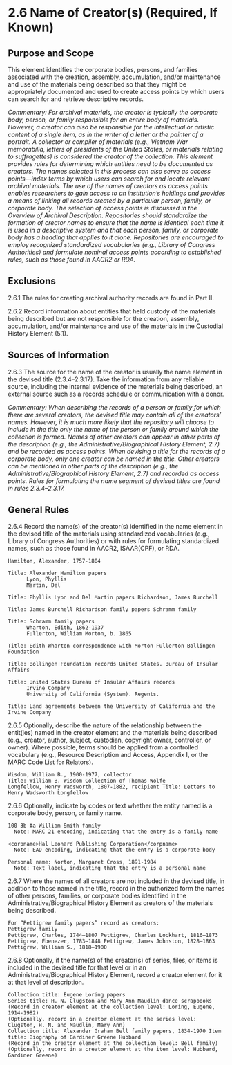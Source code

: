 # 2.6 Name of Creator(s) (Required, If Known)

## Purpose and Scope

This element identifies the corporate bodies, persons, and families associated with the creation, assembly, accumulation, and/or maintenance and use of the materials being described so that they might be appropriately documented and used to create access points by which users can search for and retrieve descriptive records.

*Commentary: For archival materials, the creator is typically the corporate body, person, or family responsible for an entire body of materials. However, a creator can also be responsible for the intellectual or artistic content of a single item, as in the writer of a letter or the painter of a portrait. A collector or compiler of materials (e.g., Vietnam War memorabilia, letters of presidents of the United States, or materials relating to suffragettes) is considered the creator of the collection.
This element provides rules for determining which entities need to be documented as creators. The names selected in this process can also serve as access points—index terms by which users can search for and locate relevant archival materials. The use of the names of creators as access points enables researchers to gain access to an institution’s holdings and provides a means of linking all records created by a particular person, family, or corporate body. The selection of access points is discussed in the Overview of Archival Description.
Repositories should standardize the formation of creator names to ensure that the name is identical each time it is used in a descriptive system and that each person, family, or corporate body has a heading that applies to it alone. Repositories are encouraged to employ recognized standardized vocabularies (e.g., Library of Congress Authorities) and formulate nominal access points according to established rules, such as those found in AACR2 or RDA.*

## Exclusions

2.6.1 The rules for creating archival authority records are found in Part II.

2.6.2 Record information about entities that held custody of the materials being described but are not responsible for the creation, assembly, accumulation, and/or maintenance and use of the materials in the Custodial History Element (5.1).

## Sources of Information

2.6.3 The source for the name of the creator is usually the name element in the devised title (2.3.4–2.3.17). Take the information from any reliable source, including the internal evidence of the materials being described, an external source such as a records schedule or communication with a donor.

*Commentary: When describing the records of a person or family for which there are several creators, the devised title may contain all of the creators’ names. However, it is much more likely that the repository will choose to include in the title only the name of the person or family around which the collection is formed. Names of other creators can appear in other parts of the description (e.g., the Administrative/Biographical History Element, 2.7) and be recorded as access points. When devising a title for the records of a corporate body, only one creator can be named in the title. Other creators can be mentioned in other parts of the description (e.g., the Administrative/Biographical History Element, 2.7) and recorded as access points. Rules for formulating the name segment of devised titles are found in rules 2.3.4–2.3.17.*

## General Rules

2.6.4 Record the name(s) of the creator(s) identified in the name element in the devised title of the materials using standardized vocabularies (e.g., Library of Congress Authorities) or with rules for formulating standardized names, such as those found in AACR2, ISAAR(CPF), or RDA.
```
Hamilton, Alexander, 1757-1804

Title: Alexander Hamilton papers
      Lyon, Phyllis
      Martin, Del

Title: Phyllis Lyon and Del Martin papers Richardson, James Burchell

Title: James Burchell Richardson family papers Schramm family

Title: Schramm family papers
      Wharton, Edith, 1862-1937
      Fullerton, William Morton, b. 1865

Title: Edith Wharton correspondence with Morton Fullerton Bollingen Foundation

Title: Bollingen Foundation records United States. Bureau of Insular Affairs

Title: United States Bureau of Insular Affairs records
      Irvine Company
      University of California (System). Regents.

Title: Land agreements between the University of California and the Irvine Company
```
2.6.5 Optionally, describe the nature of the relationship between the entit(ies) named in the creator element and the materials being described (e.g., creator, author, subject, custodian, copyright owner, controller, or owner). Where possible, terms should be applied from a controlled vocabulary (e.g., Resource Description and Access, Appendix I, or the MARC Code List for Relators).
```
Wisdom, William B., 1900-1977, collector
Title: William B. Wisdom Collection of Thomas Wolfe
Longfellow, Henry Wadsworth, 1807-1882, recipient Title: Letters to Henry Wadsworth Longfellow
```

2.6.6 Optionally, indicate by codes or text whether the entity named is a corporate body, person, or family name.
```
100 3b ‡a William Smith family
  Note: MARC 21 encoding, indicating that the entry is a family name

<corpname>Hal Leonard Publishing Corporation</corpname>
  Note: EAD encoding, indicating that the entry is a corporate body

Personal name: Norton, Margaret Cross, 1891-1984
  Note: Text label, indicating that the entry is a personal name
```
2.6.7 Where the names of all creators are not included in the devised title, in addition to those named in the title, record in the authorized form the names of other persons, families, or corporate bodies identified in the Administrative/Biographical History Element as creators of the materials being described.
```
For “Pettigrew family papers” record as creators:
Pettigrew family
Pettigrew, Charles, 1744–1807 Pettigrew, Charles Lockhart, 1816–1873 Pettigrew, Ebenezer, 1783–1848 Pettigrew, James Johnston, 1828–1863 Pettigrew, William S., 1818–1900
```

2.6.8 Optionally, if the name(s) of the creator(s) of series, files, or items is included in the devised title for that level or in an Administrative/Biographical History Element, record a creator element for it at that level of description.
```
Collection title: Eugene Loring papers
Series title: H. N. Clugston and Mary Ann Maudlin dance scrapbooks
(Record in creator element at the collection level: Loring, Eugene, 1914-1982)
(Optionally, record in a creator element at the series level: Clugston, H. N. and Maudlin, Mary Ann)
Collection title: Alexander Graham Bell family papers, 1834-1970 Item title: Biography of Gardiner Greene Hubbard
(Record in the creator element at the collection level: Bell family)
(Optionally, record in a creator element at the item level: Hubbard, Gardiner Greene)
```
